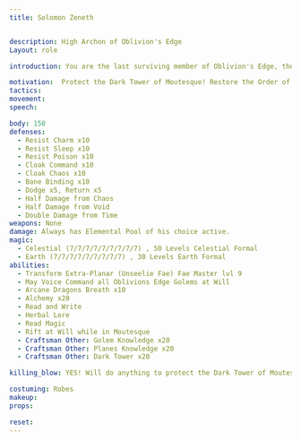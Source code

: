 ```yaml
---
title: Solomon Zeneth


description: High Archon of Oblivion's Edge
Layout: role

introduction: You are the last surviving member of Oblivion's Edge, the defenders and curators of the Dark Tower of Moutesque. The Dark Tower serves as a prison for Elysia’s worst villains and spirits that couldn’t be permanently destroyed. Over the last 3 years you have been in a shadow war with a Master Vampire named Demitri Revendreth, one of Valdrick's lieutenants who was trapped in Elysia when the Crystal Barrier went up. Your order has been almost exterminated, but the knowledge of Oblivion’s Edge remains hidden safe from the enemy. You will die to protect the secrets of the tower. Now you have a sign of Hope in the form of Heroes of Elysia who have been summoned to help you rid this Demitri Revendreth from Tyrra

motivation:  Protect the Dark Tower of Moutesque! Restore the Order of Oblivions Edge to his glory
tactics: 
movement:
speech:

body: 150
defenses: 
  - Resist Charm x10
  - Resist Sleep x10
  - Resist Poison x10
  - Cloak Command x10
  - Cloak Chaos x10
  - Bane Binding x10
  - Dodge x5, Return x5
  - Half Damage from Chaos
  - Half Damage from Void
  - Double Damage from Time
weapons: None
damage: Always has Elemental Pool of his choice active.
magic: 
  - Celestial (7/7/7/7/7/7/7/7/7) , 50 Levels Celestial Formal
  - Earth (7/7/7/7/7/7/7/7/7) , 30 Levels Earth Formal
abilities: 
  - Transform Extra-Planar (Unseelie Fae) Fae Master lvl 9 
  - May Voice Command all Oblivions Edge Golems at Will
  - Arcane Dragons Breath x10
  - Alchemy x20
  - Read and Write
  - Herbal Lore
  - Read Magic
  - Rift at Will while in Moutesque
  - Craftsman Other: Golem Knowledge x20
  - Craftsman Other: Planes Knowledge x20
  - Craftsman Other: Dark Tower x20 

killing_blow: YES! Will do anything to protect the Dark Tower of Moutesque

costuming: Robes
makeup:
props: 

reset:
---
```


